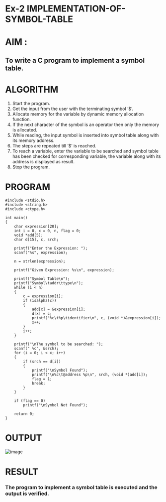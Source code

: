 # Ex-2 IMPLEMENTATION-OF-SYMBOL-TABLE
# AIM :
## To write a C program to implement a symbol table.
# ALGORITHM
1.	Start the program.
2.	Get the input from the user with the terminating symbol ‘$’.
3.	Allocate memory for the variable by dynamic memory allocation function.
4.	If the next character of the symbol is an operator then only the memory is allocated.
5.	While reading, the input symbol is inserted into symbol table along with its memory address.
6.	The steps are repeated till ‘$’ is reached.
7.	To reach a variable, enter the variable to be searched and symbol table has been checked for corresponding variable, the variable along with its address is displayed as result.
8.	Stop the program. 
# PROGRAM
```
#include <stdio.h>
#include <string.h>
#include <ctype.h>

int main()
{
    char expression[20];
    int i = 0, x = 0, n, flag = 0;
    void *add[5];
    char d[15], c, srch;

    printf("Enter the Expression: ");
    scanf("%s", expression);

    n = strlen(expression);

    printf("Given Expression: %s\n", expression);

    printf("Symbol Table\n");
    printf("Symbol\taddr\ttype\n");
    while (i < n)
    {
        c = expression[i];
        if (isalpha(c))
        {
            add[x] = &expression[i];
            d[x] = c;
            printf("%c\t%p\tidentifier\n", c, (void *)&expression[i]);
            x++;
        }
        i++;
    }

    printf("\nThe symbol to be searched: ");
    scanf(" %c", &srch);
    for (i = 0; i < x; i++)
    {
        if (srch == d[i])
        {
            printf("\nSymbol Found");
            printf("\n%c\t@address %p\n", srch, (void *)add[i]);
            flag = 1;
            break;
        }
    }

    if (flag == 0)
        printf("\nSymbol Not Found");

    return 0;
}

```
# OUTPUT
![image](https://github.com/Shree-Ram-R/IMPLEMENTATION-OF-SYMBOL-TABLE-/assets/121288490/8a5aa680-bcff-4df2-994b-8af4680afd8e)

# RESULT
### The program to implement a symbol table is executed and the output is verified.
